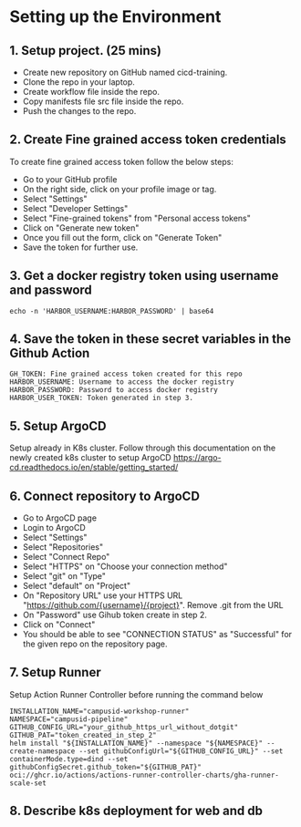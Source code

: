 # Setting up the Environment

## 1. Setup project. (25 mins)
- Create new repository on GitHub named cicd-training.
- Clone the repo in your laptop.
- Create workflow file inside the repo.
-  Copy manifests file src file inside the repo.
-  Push the changes to the repo.

## 2. Create Fine grained access token credentials 
    
To create fine grained access token follow the below steps:
  - Go to your GitHub profile
  - On the right side, click on your profile image or tag.
  - Select "Settings"
  - Select "Developer Settings"
  - Select "Fine-grained tokens" from "Personal access tokens"
  - Click on "Generate new token"
  - Once you fill out the form, click on "Generate Token"
  - Save the token for further use.


## 3. Get a docker registry token using username and password

```
echo -n 'HARBOR_USERNAME:HARBOR_PASSWORD' | base64
```

## 4. Save the token in these secret variables in the Github Action

```
GH_TOKEN: Fine grained access token created for this repo
HARBOR_USERNAME: Username to access the docker registry
HARBOR_PASSWORD: Password to access docker registry
HARBOR_USER_TOKEN: Token generated in step 3.
```

## 5. Setup ArgoCD
Setup already in K8s cluster. 
Follow through this documentation on the newly created k8s cluster to setup ArgoCD https://argo-cd.readthedocs.io/en/stable/getting_started/
## 6. Connect repository to ArgoCD

- Go to ArgoCD page
- Login to ArgoCD
- Select "Settings"
- Select "Repositories"
- Select "Connect Repo"
- Select "HTTPS" on "Choose your connection method"
- Select "git" on "Type"
- Select "default" on "Project"
- On "Repository URL" use your HTTPS URL "https://github.com/{username}/{project}". Remove .git from the URL
- On "Password" use Gihub token create in step 2.
- Click on "Connect"
- You should be able to see "CONNECTION STATUS" as "Successful" for the given repo on the repository page.


## 7. Setup Runner

Setup Action Runner Controller before running the command below

```
INSTALLATION_NAME="campusid-workshop-runner"
NAMESPACE="campusid-pipeline"
GITHUB_CONFIG_URL="your_github_https_url_without_dotgit"
GITHUB_PAT="token_created_in_step_2"
helm install "${INSTALLATION_NAME}" --namespace "${NAMESPACE}" --create-namespace --set githubConfigUrl="${GITHUB_CONFIG_URL}" --set containerMode.type=dind --set githubConfigSecret.github_token="${GITHUB_PAT}" oci://ghcr.io/actions/actions-runner-controller-charts/gha-runner-scale-set
```
## 8. Describe k8s deployment for web and db 
